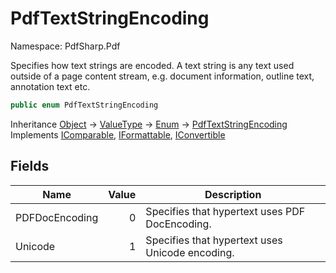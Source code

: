 # PdfTextStringEncoding

Namespace: PdfSharp.Pdf

Specifies how text strings are encoded. A text string is any text used outside of a page content 
 stream, e.g. document information, outline text, annotation text etc.

```csharp
public enum PdfTextStringEncoding
```

Inheritance [Object](https://docs.microsoft.com/en-us/dotnet/api/system.object) → [ValueType](https://docs.microsoft.com/en-us/dotnet/api/system.valuetype) → [Enum](https://docs.microsoft.com/en-us/dotnet/api/system.enum) → [PdfTextStringEncoding](./pdfsharp.pdf.pdftextstringencoding)<br>
Implements [IComparable](https://docs.microsoft.com/en-us/dotnet/api/system.icomparable), [IFormattable](https://docs.microsoft.com/en-us/dotnet/api/system.iformattable), [IConvertible](https://docs.microsoft.com/en-us/dotnet/api/system.iconvertible)

## Fields

| Name | Value | Description |
| --- | --: | --- |
| PDFDocEncoding | 0 | Specifies that hypertext uses PDF DocEncoding. |
| Unicode | 1 | Specifies that hypertext uses Unicode encoding. |
